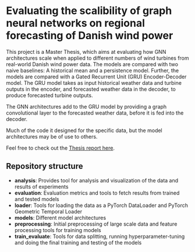 # Evaluating the scalibility of graph neural networks on regional forecasting of Danish wind power

This project is a Master Thesis, which aims at evaluating how GNN architectures scale when applied to different numbers of wind turbines from real-world Danish wind power data. The models are compared with two naive baselines: A historical mean and a persistence model. Further, the models are compared with a Gated Recurrent Unit (GRU) Encoder-Decoder model. The GRU model takes as input historical weather data and turbine outputs in the encoder, and forecasted weather data in the decoder, to produce forecasted turbine outputs.

The GNN architectures add to the GRU model by providing a graph convolutional layer to the forecasted weather data, before it is fed into the decoder.

Much of the code it designed for the specific data, but the model architectures may be of use to others.

Feel free to check out the [Thesis report here](https://github.com/frfa1/temporal-gnn-scalability/blob/main/GNN-Scalability-Thesis.pdf).

## Repository structure

- **analysis**: Provides tool for analysis and visualization of the data and results of experiments
- **evaluation**: Evaluation metrics and tools to fetch results from trained and tested models
- **loader**: Tools for loading the data as a PyTorch DataLoader and PyTorch Geometric Temporal Loader
- **models**: Different model architectures
- **preprocessing**: Initial preprocessing of large scale data and feature processing tools for training models
- **train_evaluate**: Tools for data splitting, running hyperparameter-tuning and doing the final training and testing of the models
